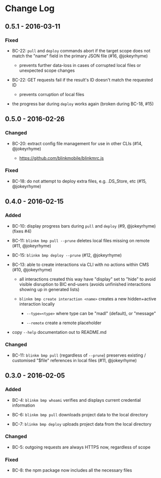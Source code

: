 # Change Log


## 0.5.1 - 2016-03-11


### Fixed

- BC-22: `pull` and `deploy` commands abort if the target scope does not match the "name" field in the primary JSON file (#16, @jokeyrhyme)

    - prevents further data-loss in cases of corrupted local files or unexpected scope changes

- BC-22: GET requests fail if the result's ID doesn't match the requested ID

    - prevents corruption of local files

- the progress bar during `deploy` works again (broken during BC-18, #15)


## 0.5.0 - 2016-02-26


### Changed

- BC-20: extract config file management for use in other CLIs (#14, @jokeyrhyme)

    - https://github.com/blinkmobile/blinkmrc.js


### Fixed

- BC-18: do not attempt to deploy extra files, e.g. .DS_Store, etc (#15, @jokeyrhyme)


## 0.4.0 - 2016-02-15


### Added

- BC-10: display progress bars during `pull` and `deploy` (#9, @jokeyrhyme) (fixes #4)

- BC-11: `blinkm bmp pull --prune` deletes local files missing on remote (#11, @jokeyrhyme)

- BC-15: `blinkm bmp deploy --prune` (#12, @jokeyrhyme)

- BC-13: able to create interactions via CLI with no actions within CMS (#10, @jokeyrhyme)

    - all interactions created this way have "display" set to "hide" to avoid visible disruption to BIC end-users (avoids unfinished interactions showing up in generated lists)

    - `blinkm bmp create interaction <name>`  creates a new hidden+active interaction locally

        - `--type=<type>` where type can be "madl" (default), or "message"

        - `--remote` create a remote placeholder

- copy `--help` documentation out to README.md


### Changed

- BC-11: `blinkm bmp pull` (regardless of `--prune`) preserves existing / customised "$file" references in local files (#11, @jokeyrhyme)


## 0.3.0 - 2016-02-05


### Added

- BC-4: `blinkm bmp whoami` verifies and displays current credential information

- BC-6: `blinkm bmp pull` downloads project data to the local directory

- BC-7: `blinkm bmp deploy` uploads project data from the local directory


### Changed

- BC-5: outgoing requests are always HTTPS now, regardless of scope


### Fixed

- BC-8: the npm package now includes all the necessary files
